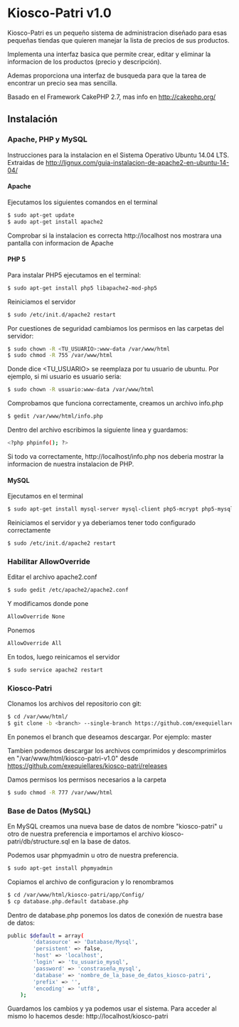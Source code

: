 # Kiosco-Patri v1.0

Kiosco-Patri es un pequeño sistema de administracion diseñado para esas pequeñas tiendas que quieren manejar la lista de precios de sus productos.

Implementa una interfaz basica que permite crear, editar y eliminar la informacion de los productos (precio y descripción).

Ademas proporciona una interfaz de busqueda para que la tarea de encontrar un precio sea mas sencilla.

Basado en el Framework CakePHP 2.7, mas info en http://cakephp.org/

## Instalación

### Apache, PHP y MySQL
Instrucciones para la instalacion en el Sistema Operativo Ubuntu 14.04 LTS.
Extraidas de http://lignux.com/guia-instalacion-de-apache2-en-ubuntu-14-04/

#### Apache

Ejecutamos los siguientes comandos en el terminal
```sh
$ sudo apt-get update
$ audo apt-get install apache2
```
Comprobar si la instalacion es correcta http://localhost nos mostrara una pantalla con informacion de Apache

#### PHP 5

Para instalar PHP5 ejecutamos en el terminal:
```sh
$ sudo apt-get install php5 libapache2-mod-php5
```
Reiniciamos el servidor
```sh
$ sudo /etc/init.d/apache2 restart
```
Por cuestiones de seguridad cambiamos los permisos en las carpetas del servidor:
```sh
$ sudo chown -R <TU_USUARIO>:www-data /var/www/html
$ sudo chmod -R 755 /var/www/html
```
Donde dice <TU_USUARIO> se reemplaza por tu usuario de ubuntu. Por ejemplo, si mi usuario es usuario seria:
```sh
$ sudo chown -R usuario:www-data /var/www/html
```
Comprobamos que funciona correctamente, creamos un archivo info.php
```sh
$ gedit /var/www/html/info.php
```
Dentro del archivo escribimos la siguiente linea y guardamos:
```sh
<?php phpinfo(); ?>
```
Si todo va correctamente, http://localhost/info.php nos deberia mostrar la informacion de nuestra instalacion de PHP.

#### MySQL
Ejecutamos en el terminal
```sh
$ sudo apt-get install mysql-server mysql-client php5-mcrypt php5-mysql
```
Reiniciamos el servidor y ya deberiamos tener todo configurado correctamente
```sh
$ sudo /etc/init.d/apache2 restart
```

### Habilitar AllowOverride
Editar el archivo apache2.conf

```sh
$ sudo gedit /etc/apache2/apache2.conf
```

Y modificamos donde pone 
```sh
AllowOverride None
```
Ponemos
```sh
AllowOverride All
```
En todos, luego reinicamos el servidor
```sh
$ sudo service apache2 restart
```

### Kiosco-Patri
Clonamos los archivos del repositorio con git:
```sh
$ cd /var/www/html/
$ git clone -b <branch> --single-branch https://github.com/exequiellares/kiosco-patri.git
```
En <branch> ponemos el branch que deseamos descargar. Por ejemplo: master

Tambien podemos descargar los archivos comprimidos y descomprimirlos en "/var/www/html/kiosco-patri-v1.0" desde https://github.com/exequiellares/kiosco-patri/releases

Damos permisos los permisos necesarios a la carpeta
```sh
$ sudo chmod -R 777 /var/www/html
```

### Base de Datos (MySQL)
En MySQL creamos una nueva base de datos de nombre "kiosco-patri" u otro de nuestra preferencia e importamos el archivo kiosco-patri/db/structure.sql en la base de datos.

Podemos usar phpmyadmin u otro de nuestra preferencia.
```sh
$ sudo apt-get install phpmyadmin
```

Copiamos el archivo de configuracion y lo renombramos
```sh
$ cd /var/www/html/kiosco-patri/app/Config/
$ cp database.php.default database.php
```
Dentro de database.php ponemos los datos de conexión de nuestra base de datos:
```sh
public $default = array(
		'datasource' => 'Database/Mysql',
		'persistent' => false,
		'host' => 'localhost',
		'login' => 'tu_usuario_mysql',
		'password' => 'constraseña_mysql',
		'database' => 'nombre_de_la_base_de_datos_kiosco-patri',
		'prefix' => '',
		'encoding' => 'utf8',
	);
```

Guardamos los cambios y ya podemos usar el sistema. 
Para acceder al mismo lo hacemos desde: http://localhost/kiosco-patri





